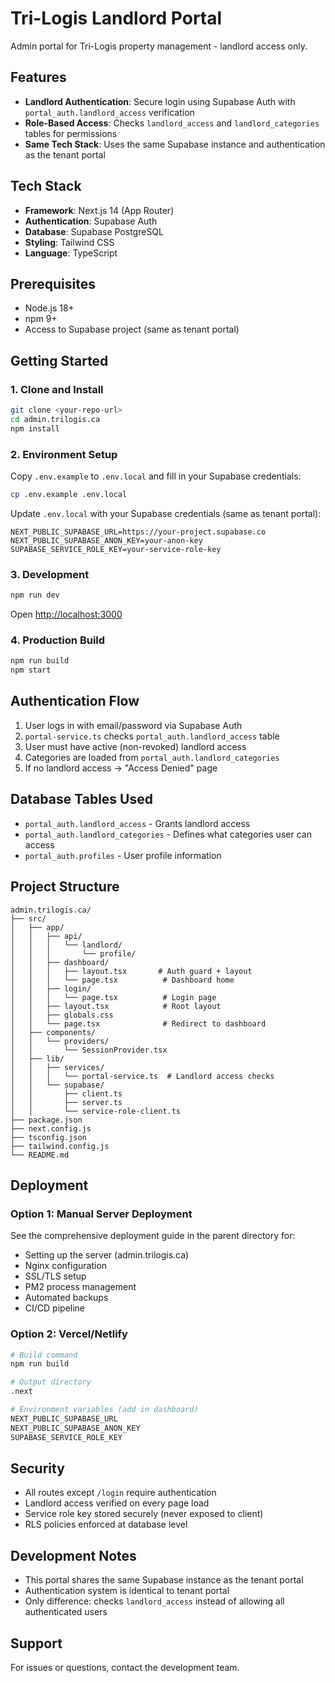 # Tri-Logis Landlord Portal

Admin portal for Tri-Logis property management - landlord access only.

## Features

- **Landlord Authentication**: Secure login using Supabase Auth with `portal_auth.landlord_access` verification
- **Role-Based Access**: Checks `landlord_access` and `landlord_categories` tables for permissions
- **Same Tech Stack**: Uses the same Supabase instance and authentication as the tenant portal

## Tech Stack

- **Framework**: Next.js 14 (App Router)
- **Authentication**: Supabase Auth
- **Database**: Supabase PostgreSQL
- **Styling**: Tailwind CSS
- **Language**: TypeScript

## Prerequisites

- Node.js 18+
- npm 9+
- Access to Supabase project (same as tenant portal)

## Getting Started

### 1. Clone and Install

```bash
git clone <your-repo-url>
cd admin.trilogis.ca
npm install
```

### 2. Environment Setup

Copy `.env.example` to `.env.local` and fill in your Supabase credentials:

```bash
cp .env.example .env.local
```

Update `.env.local` with your Supabase credentials (same as tenant portal):

```env
NEXT_PUBLIC_SUPABASE_URL=https://your-project.supabase.co
NEXT_PUBLIC_SUPABASE_ANON_KEY=your-anon-key
SUPABASE_SERVICE_ROLE_KEY=your-service-role-key
```

### 3. Development

```bash
npm run dev
```

Open [http://localhost:3000](http://localhost:3000)

### 4. Production Build

```bash
npm run build
npm start
```

## Authentication Flow

1. User logs in with email/password via Supabase Auth
2. `portal-service.ts` checks `portal_auth.landlord_access` table
3. User must have active (non-revoked) landlord access
4. Categories are loaded from `portal_auth.landlord_categories`
5. If no landlord access → "Access Denied" page

## Database Tables Used

- `portal_auth.landlord_access` - Grants landlord access
- `portal_auth.landlord_categories` - Defines what categories user can access
- `portal_auth.profiles` - User profile information

## Project Structure

```
admin.trilogis.ca/
├── src/
│   ├── app/
│   │   ├── api/
│   │   │   └── landlord/
│   │   │       └── profile/
│   │   ├── dashboard/
│   │   │   ├── layout.tsx       # Auth guard + layout
│   │   │   └── page.tsx          # Dashboard home
│   │   ├── login/
│   │   │   └── page.tsx          # Login page
│   │   ├── layout.tsx            # Root layout
│   │   ├── globals.css
│   │   └── page.tsx              # Redirect to dashboard
│   ├── components/
│   │   └── providers/
│   │       └── SessionProvider.tsx
│   ├── lib/
│   │   ├── services/
│   │   │   └── portal-service.ts  # Landlord access checks
│   │   └── supabase/
│   │       ├── client.ts
│   │       ├── server.ts
│   │       └── service-role-client.ts
├── package.json
├── next.config.js
├── tsconfig.json
├── tailwind.config.js
└── README.md
```

## Deployment

### Option 1: Manual Server Deployment

See the comprehensive deployment guide in the parent directory for:
- Setting up the server (admin.trilogis.ca)
- Nginx configuration
- SSL/TLS setup
- PM2 process management
- Automated backups
- CI/CD pipeline

### Option 2: Vercel/Netlify

```bash
# Build command
npm run build

# Output directory
.next

# Environment variables (add in dashboard)
NEXT_PUBLIC_SUPABASE_URL
NEXT_PUBLIC_SUPABASE_ANON_KEY
SUPABASE_SERVICE_ROLE_KEY
```

## Security

- All routes except `/login` require authentication
- Landlord access verified on every page load
- Service role key stored securely (never exposed to client)
- RLS policies enforced at database level

## Development Notes

- This portal shares the same Supabase instance as the tenant portal
- Authentication system is identical to tenant portal
- Only difference: checks `landlord_access` instead of allowing all authenticated users

## Support

For issues or questions, contact the development team.
